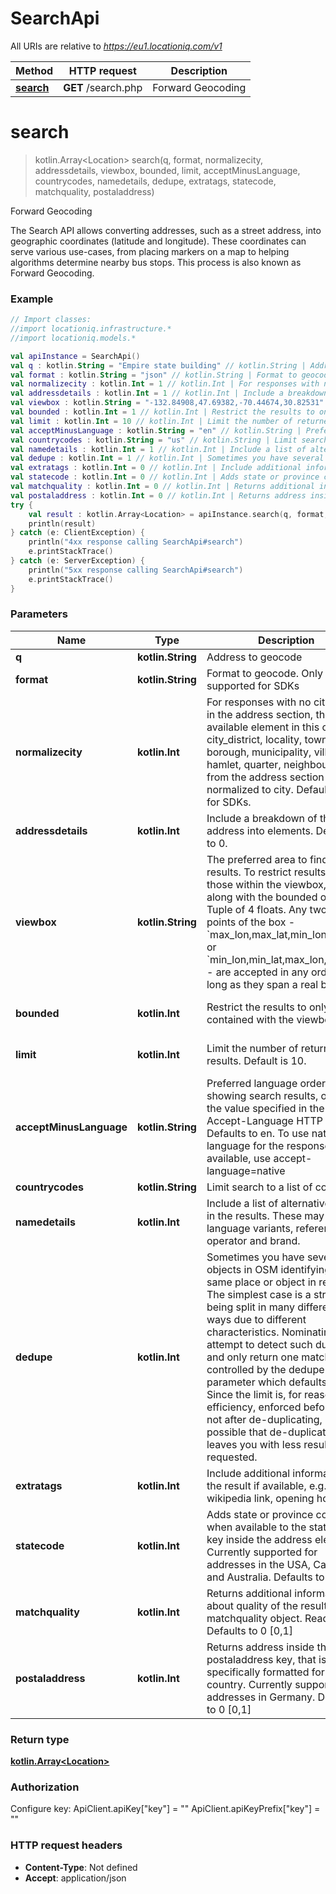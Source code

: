 # SearchApi

All URIs are relative to *https://eu1.locationiq.com/v1*

Method | HTTP request | Description
------------- | ------------- | -------------
[**search**](SearchApi.md#search) | **GET** /search.php | Forward Geocoding


<a name="search"></a>
# **search**
> kotlin.Array&lt;Location&gt; search(q, format, normalizecity, addressdetails, viewbox, bounded, limit, acceptMinusLanguage, countrycodes, namedetails, dedupe, extratags, statecode, matchquality, postaladdress)

Forward Geocoding

The Search API allows converting addresses, such as a street address, into geographic coordinates (latitude and longitude). These coordinates can serve various use-cases, from placing markers on a map to helping algorithms determine nearby bus stops. This process is also known as Forward Geocoding.

### Example
```kotlin
// Import classes:
//import locationiq.infrastructure.*
//import locationiq.models.*

val apiInstance = SearchApi()
val q : kotlin.String = "Empire state building" // kotlin.String | Address to geocode
val format : kotlin.String = "json" // kotlin.String | Format to geocode. Only JSON supported for SDKs
val normalizecity : kotlin.Int = 1 // kotlin.Int | For responses with no city value in the address section, the next available element in this order - city_district, locality, town, borough, municipality, village, hamlet, quarter, neighbourhood - from the address section will be normalized to city. Defaults to 1 for SDKs.
val addressdetails : kotlin.Int = 1 // kotlin.Int | Include a breakdown of the address into elements. Defaults to 0.
val viewbox : kotlin.String = "-132.84908,47.69382,-70.44674,30.82531" // kotlin.String | The preferred area to find search results.  To restrict results to those within the viewbox, use along with the bounded option. Tuple of 4 floats. Any two corner points of the box - `max_lon,max_lat,min_lon,min_lat` or `min_lon,min_lat,max_lon,max_lat` - are accepted in any order as long as they span a real box. 
val bounded : kotlin.Int = 1 // kotlin.Int | Restrict the results to only items contained with the viewbox
val limit : kotlin.Int = 10 // kotlin.Int | Limit the number of returned results. Default is 10.
val acceptMinusLanguage : kotlin.String = "en" // kotlin.String | Preferred language order for showing search results, overrides the value specified in the Accept-Language HTTP header. Defaults to en. To use native language for the response when available, use accept-language=native
val countrycodes : kotlin.String = "us" // kotlin.String | Limit search to a list of countries.
val namedetails : kotlin.Int = 1 // kotlin.Int | Include a list of alternative names in the results. These may include language variants, references, operator and brand.
val dedupe : kotlin.Int = 1 // kotlin.Int | Sometimes you have several objects in OSM identifying the same place or object in reality. The simplest case is a street being split in many different OSM ways due to different characteristics. Nominatim will attempt to detect such duplicates and only return one match; this is controlled by the dedupe parameter which defaults to 1. Since the limit is, for reasons of efficiency, enforced before and not after de-duplicating, it is possible that de-duplicating leaves you with less results than requested.
val extratags : kotlin.Int = 0 // kotlin.Int | Include additional information in the result if available, e.g. wikipedia link, opening hours.
val statecode : kotlin.Int = 0 // kotlin.Int | Adds state or province code when available to the statecode key inside the address element. Currently supported for addresses in the USA, Canada and Australia. Defaults to 0
val matchquality : kotlin.Int = 0 // kotlin.Int | Returns additional information about quality of the result in a matchquality object. Read more Defaults to 0 [0,1]
val postaladdress : kotlin.Int = 0 // kotlin.Int | Returns address inside the postaladdress key, that is specifically formatted for each country. Currently supported for addresses in Germany. Defaults to 0 [0,1]
try {
    val result : kotlin.Array<Location> = apiInstance.search(q, format, normalizecity, addressdetails, viewbox, bounded, limit, acceptMinusLanguage, countrycodes, namedetails, dedupe, extratags, statecode, matchquality, postaladdress)
    println(result)
} catch (e: ClientException) {
    println("4xx response calling SearchApi#search")
    e.printStackTrace()
} catch (e: ServerException) {
    println("5xx response calling SearchApi#search")
    e.printStackTrace()
}
```

### Parameters

Name | Type | Description  | Notes
------------- | ------------- | ------------- | -------------
 **q** | **kotlin.String**| Address to geocode |
 **format** | **kotlin.String**| Format to geocode. Only JSON supported for SDKs | [enum: json]
 **normalizecity** | **kotlin.Int**| For responses with no city value in the address section, the next available element in this order - city_district, locality, town, borough, municipality, village, hamlet, quarter, neighbourhood - from the address section will be normalized to city. Defaults to 1 for SDKs. | [enum: 1]
 **addressdetails** | **kotlin.Int**| Include a breakdown of the address into elements. Defaults to 0. | [optional] [enum: 0, 1]
 **viewbox** | **kotlin.String**| The preferred area to find search results.  To restrict results to those within the viewbox, use along with the bounded option. Tuple of 4 floats. Any two corner points of the box - &#x60;max_lon,max_lat,min_lon,min_lat&#x60; or &#x60;min_lon,min_lat,max_lon,max_lat&#x60; - are accepted in any order as long as they span a real box.  | [optional]
 **bounded** | **kotlin.Int**| Restrict the results to only items contained with the viewbox | [optional] [enum: 0, 1]
 **limit** | **kotlin.Int**| Limit the number of returned results. Default is 10. | [optional] [default to 10]
 **acceptMinusLanguage** | **kotlin.String**| Preferred language order for showing search results, overrides the value specified in the Accept-Language HTTP header. Defaults to en. To use native language for the response when available, use accept-language&#x3D;native | [optional]
 **countrycodes** | **kotlin.String**| Limit search to a list of countries. | [optional]
 **namedetails** | **kotlin.Int**| Include a list of alternative names in the results. These may include language variants, references, operator and brand. | [optional] [enum: 0, 1]
 **dedupe** | **kotlin.Int**| Sometimes you have several objects in OSM identifying the same place or object in reality. The simplest case is a street being split in many different OSM ways due to different characteristics. Nominatim will attempt to detect such duplicates and only return one match; this is controlled by the dedupe parameter which defaults to 1. Since the limit is, for reasons of efficiency, enforced before and not after de-duplicating, it is possible that de-duplicating leaves you with less results than requested. | [optional] [enum: 0, 1]
 **extratags** | **kotlin.Int**| Include additional information in the result if available, e.g. wikipedia link, opening hours. | [optional] [enum: 0, 1]
 **statecode** | **kotlin.Int**| Adds state or province code when available to the statecode key inside the address element. Currently supported for addresses in the USA, Canada and Australia. Defaults to 0 | [optional] [enum: 0, 1]
 **matchquality** | **kotlin.Int**| Returns additional information about quality of the result in a matchquality object. Read more Defaults to 0 [0,1] | [optional]
 **postaladdress** | **kotlin.Int**| Returns address inside the postaladdress key, that is specifically formatted for each country. Currently supported for addresses in Germany. Defaults to 0 [0,1] | [optional]

### Return type

[**kotlin.Array&lt;Location&gt;**](Location.md)

### Authorization


Configure key:
    ApiClient.apiKey["key"] = ""
    ApiClient.apiKeyPrefix["key"] = ""

### HTTP request headers

 - **Content-Type**: Not defined
 - **Accept**: application/json

